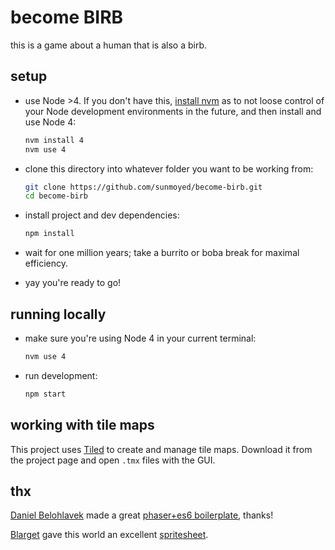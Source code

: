 # become BIRB
this is a game about a human that is also a birb.

## setup
- use Node >4. If you don't have this, [install nvm](https://github.com/creationix/nvm#install-script) as to not loose control of your Node development environments in the future, and then install and use Node 4:

  ```sh
  nvm install 4
  nvm use 4
  ```
- clone this directory into whatever folder you want to be working from:

  ```sh
  git clone https://github.com/sunmoyed/become-birb.git
  cd become-birb
  ```
- install project and dev dependencies:

  ```sh
  npm install
  ```
- wait for one million years; take a burrito or boba break for maximal efficiency.
- yay you're ready to go!

## running locally
- make sure you're using Node 4 in your current terminal:

  ```sh
  nvm use 4
  ```
- run development:

  ```sh
  npm start
  ```

## working with tile maps

This project uses [Tiled](http://www.mapeditor.org/) to create and manage tile maps. Download it from the project page and open `.tmx` files with the GUI.

## thx
[Daniel Belohlavek](https://github.com/belohlavek) made a great [phaser+es6 boilerplate](https://github.com/belohlavek/phaser-es6-boilerplate), thanks!

[Blarget](http://blarget.org/) gave this world an excellent [spritesheet](http://opengameart.org/content/minimalist-pixel-tileset).

